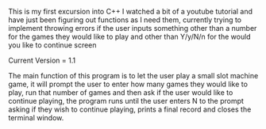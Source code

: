 This is my first excursion into C++ I watched a bit of a youtube tutorial and have just been figuring out functions as I need them, currently trying to implement throwing errors if the user inputs something other than a number for the games they would like to play and other than Y/y/N/n for the would you like to continue screen

Current Version = 1.1

The main function of this program is to let the user play a small slot machine game, it will prompt the user to enter how many games they would like to play, run that number of games and then ask if the user would like to continue playing, the program runs until the user enters N to the prompt asking if they wish to continue playing, prints a final record and closes the terminal window.
